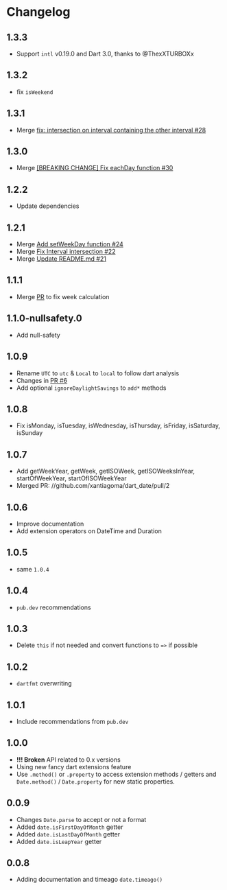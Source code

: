 # Changelog

## 1.3.3
- Support `intl` v0.19.0 and Dart 3.0, thanks to @ThexXTURBOXx

## 1.3.2
- fix `isWeekend`

## 1.3.1
- Merge [fix: intersection on interval containing the other interval #28](https://github.com/xantiagoma/dart_date/pull/28)

## 1.3.0
- Merge [[BREAKING CHANGE] Fix eachDay function #30](https://github.com/xantiagoma/dart_date/pull/30)

## 1.2.2
- Update dependencies

## 1.2.1
- Merge [Add setWeekDay function #24](https://github.com/xantiagoma/dart_date/pull/24)
- Merge [Fix Interval intersection #22](https://github.com/xantiagoma/dart_date/pull/22)
- Merge [Update README.md #21](https://github.com/xantiagoma/dart_date/pull/21)

## 1.1.1

- Merge [PR](https://github.com/xantiagoma/dart_date/pull/16) to fix week calculation

## 1.1.0-nullsafety.0

- Add null-safety

## 1.0.9

- Rename `UTC` to `utc` & `Local` to `local` to follow dart analysis
- Changes in [PR #6](https://github.com/xantiagoma/dart_date/pull/6)
- Add optional `ignoreDaylightSavings` to `add*` methods

## 1.0.8

- Fix isMonday, isTuesday, isWednesday, isThursday, isFriday, isSaturday, isSunday

## 1.0.7

- Add getWeekYear, getWeek, getISOWeek, getISOWeeksInYear, startOfWeekYear, startOfISOWeekYear
- Merged PR: //github.com/xantiagoma/dart_date/pull/2

## 1.0.6

- Improve documentation
- Add extension operators on DateTime and Duration

## 1.0.5

- same `1.0.4`

## 1.0.4

- `pub.dev` recommendations

## 1.0.3

- Delete `this` if not needed and convert functions to `=>` if possible

## 1.0.2

- `dartfmt` overwriting

## 1.0.1

- Include recommendations from `pub.dev`

## 1.0.0

- **!!! Broken** API related to 0.x versions
- Using new fancy dart extensions feature
- Use `.method()` or `.property` to access extension methods / getters and `Date.method()` / `Date.property` for new static properties.

## 0.0.9

- Changes `Date.parse` to accept or not a format
- Added `date.isFirstDayOfMonth` getter
- Added `date.isLastDayOfMonth` getter
- Added `date.isLeapYear` getter

## 0.0.8

- Adding documentation and timeago `date.timeago()`
